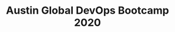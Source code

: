 ---
state: TX
region: Austin
title: Austin Global DevOps Bootcamp 2020
event_url: https://aka.ms/2020AustinGlobalDevOpsBootcamp
start_date: 2020-05-30
cost: FREE
topics: [ devops ]
---